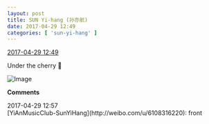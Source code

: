 ```yaml
---
layout: post
title: SUN Yi-hang (孙亦航)
date: 2017-04-29 12:49
categories: [ 'sun-yi-hang' ]
---
```


<div class="weibo-info">
  <a href="http://weibo.com/6108316220/F0McqoqQ2">2017-04-29 12:49</a>
</div>

Under the cherry :cherry_blossom:

<!-- more -->

![Image](http://wx1.sinaimg.cn/mw690/006FnS5mly1ff3gdf52pnj30qo0zkqhc.jpg)

**Comments**

<div class="weibo-info">2017-04-29 12:57</div>
[YiAnMusicClub-SunYiHang](http://weibo.com/u/6108316220): front
